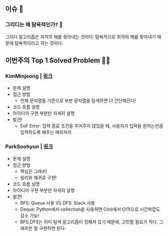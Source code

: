 ## 이슈 🌟
### 그리디는 왜 탐욕적인가? 🤑
그리디 알고리즘은 최적의 해를 찾아내는 것이다. 탐욕적으로 최적의 해를 찾아내기 때문에 탐욕적이라고 하는 것이다.

## 이번주의 Top 1 Solved Problem 🕵🏻
### KimMinjeong | [링크](https://github.com/minjeongss/Summer_CodingTest_Study/blob/main/KimMinJeong/%EA%B7%B8%EB%A6%AC%EB%94%94/BOJ_6550_%EB%B6%80%EB%B6%84%EB%AC%B8%EC%9E%90%EC%97%B4.py)
- 문제 설명
- 접근 방법
  - 전체 문자열을 기준으로 부분 문자열을 탐색하면 더 간단해진다!
- 코드 흐름 설명
- 아이디어 구현 부분만 자세히 설명
- 발견!
  - EoF Error: 입력 종료 조건을 주어주지 않았을 때, 사용자가 입력을 원하는만큼 입력하도록 해주는 예외처리
### ParkSoohyun | [링크](https://github.com/minjeongss/Summer_CodingTest_Study/blob/main/ParkSooHyun/dfs%26bfs/2644.py)
- 문제 설명
- 접근 방법
  - 핵심은 그래프!
  - 링리와 재귀로 구현!   
- 코드 흐름 설명
- 아이디어 구현 부분만 자세히 설명
- 발견!
  - BFS: Queue 사용 VS DFS: Stack 사용
  - Deque: Python에서 collection을 사용하면 O(n)에서 O(1)으로 시간복잡도 감소 가능!
  - BFS,DFS는 이미 탐색 알고리즘이 정해져 있기 때문에, 고민할 필요가 적다. 그래프만 잘 구현하면 된다.

